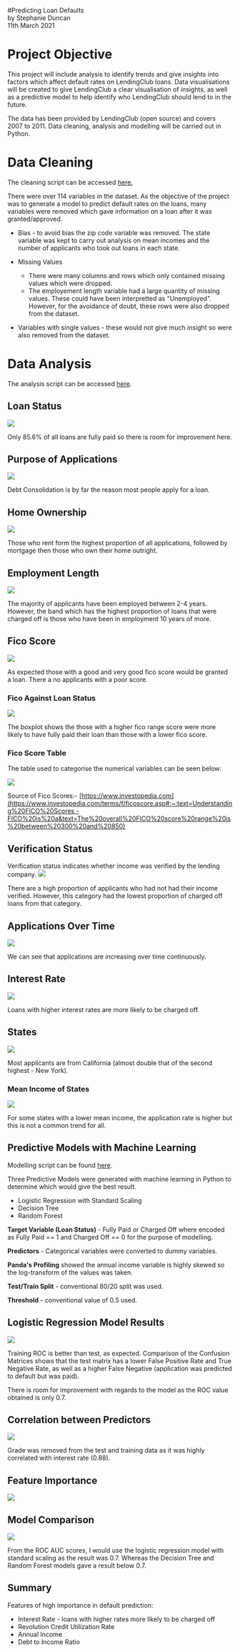 #Predicting Loan Defaults </br>
by Stephanie Duncan </br>
11th March 2021

# Project Objective


This project will include analysis to identify trends and give insights into factors which affect default rates on LendingClub loans. Data visualisations will be created to give LendingClub a clear visualisation of insights, as well as a predictive model to help identify who LendingClub should lend to in the future.

The data has been provided by LendingClub (open source) and covers 2007 to 2011. Data cleaning, analysis and modelling will be carried out in Python.

# Data Cleaning

The cleaning script can be accessed 
[here.](https://github.com/stephanieduncan/predicting_defaults_project/blob/main/cleaning_script/cleaning_script.ipynb)

There were over 114 variables in the dataset. As the objective of the project was to generate a model to predict default rates on the loans, many variables were removed which gave information on a loan after it was granted/approved. 

* Bias - to avoid bias the zip code variable was removed. The state variable was kept to carry out analysis on mean incomes and the number of applicants who took out loans in each state.

* Missing Values
	* There were many columns and rows which only contained missing values which were dropped.
	* The employement length variable had a large quantity of missing values. These could have been interpretted as "Unemployed". However, for the avoidance of doubt, these rows were also dropped from the dataset.

* Variables with single values - these would not give much insight so were also removed from the dataset.


# Data Analysis

The analysis script can be accessed [here](https://github.com/stephanieduncan/predicting_defaults_project/blob/main/analysis/analysis.ipynb).

## Loan Status

![](images/loan_status.png)

Only 85.6% of all loans are fully paid so there is room for improvement here.

## Purpose of Applications

![](images/purpose.png)

Debt Consolidation is by far the reason most people apply for a loan. 

## Home Ownership

![](images/home_ownership.png)

Those who rent form the highest proportion of all applications, followed by mortgage then those who own their home outright.

## Employment Length

![](images/employment_length.png)

The majority of applicants have been employed between 2-4 years. However, the band which has the highest proportion of loans that were charged off is those who have been in employment 10 years of more.

## Fico Score

![](images/fico_score.png)

As expected those with a good and very good fico score would be granted a loan. There a no applicants with a poor score.

### Fico Against Loan Status

![](images/fico_loan.png)

The boxplot shows the those with a higher fico range score were more likely to have fully paid their loan than those with a lower fico score.

### Fico Score Table

The table used to categorise the numerical variables can be seen below:

![](images/fico_score_table.png)

Source of Fico Scores:- [https://www.investopedia.com](https://www.investopedia.com/terms/f/ficoscore.asp#:~:text=Understanding%20FICO%20Scores,-FICO%20is%20a&text=The%20overall%20FICO%20score%20range%20is%20between%20300%20and%20850)

## Verification Status

Verification status indicates whether income was verified by the lending company. 
![](images/verification_status.png)

There are a high proportion of applicants who had not had their income verified. However, this category had the lowest proportion of charged off loans from that category.

## Applications Over Time

![](images/time.png)

We can see that applications are increasing over time continuously.

## Interest Rate

![](images/int_rate.png)

Loans with higher interest rates are more likely to be charged off.

## States

![](images/location.png)

Most applicants are from California (almost double that of the second highest - New York). 

### Mean Income of States

![](images/mean_income_state.png)

For some states with a lower mean income, the application rate is higher but this is not a common trend for all.

## Predictive Models with Machine Learning

Modelling script can be found [here](https://github.com/stephanieduncan/predicting_defaults_project/blob/main/model/model.ipynb).

Three Predictive Models were generated with machine learning in Python to determine which would give the best result.

* Logistic Regression with Standard Scaling
* Decision Tree
* Random Forest

**Target Variable (Loan Status)** - Fully Paid or Charged Off where encoded as Fully Paid == 1 and Charged Off ==  0 for the purpose of modelling.

**Predictors** - Categorical variables were converted to dummy variables.

**Panda's Profiling** showed the annual income variable is highly skewed so the log-transform of the values was taken.

**Test/Train Split** - conventional 80/20 split was used.

**Threshold** - conventional value of 0.5 used.

## Logistic Regression Model Results

![](images/logistic_model.png)

Training ROC is better than test, as expected. Comparison of the Confusion Matrices shows that the test matrix has a lower False Positive Rate and True Negative Rate, as well as a higher False Negative (application was predicted to default but was paid). 

There is room for improvement with regards to the model as the ROC value obtained is only 0.7. 


## Correlation between Predictors

![](images/correlation_heatmap.png)

Grade was removed from the test and training data as it was highly correlated with interest rate (0.88).

## Feature Importance

![](images/feature_importance.png)

## Model Comparison

![](images/model_comparison.png)

From the ROC AUC scores, I would use the logistic regression model with standard scaling as the result was 0.7. Whereas the Decision Tree and Random Forest models gave a result below 0.7.

## Summary

Features of high importance in default prediction:

* Interest Rate - loans with higher rates more likely to be charged off
* Revolution Credit Utilization Rate
* Annual Income
* Debt to Income Ratio

